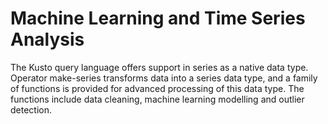 # Machine Learning and Time Series Analysis 

The Kusto query language offers support in series as a native data type.
Operator make-series transforms data into a series data type, and a family of functions is provided for advanced processing of this data type. 
The functions include data cleaning, machine learning modelling and outlier detection.



